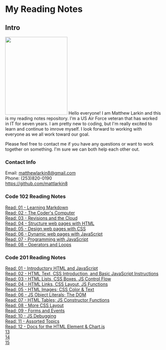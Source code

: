 # **My Reading Notes**

## **Intro**

<img src="https://user-images.githubusercontent.com/104344814/165158585-2c82acc3-4646-48fb-bfff-8ba10c0c8ea5.jpeg" width="200" height="250" />  
Hello everyone! I am Matthew Larkin and this is my reading notes repository. I'm a US Air Force veteran that has worked in IT for seven years. I am pretty new to coding, but I'm really excited to learn and continue to imrove myself. I look forward to working with everyone as we all work toward our goal.

Please feel free to contact me if you have any questions or want to work together on something. I'm sure we can both help each other out.

### **Contact Info**

Email: matthewlarkin8@gmail.com  
Phone: (253)820-0190  
<https://github.com/mattlarkin8>

### **Code 102 Reading Notes**

[Read: 01 - Learning Markdown](102/Markdown.md)  
[Read: 02 - The Coder's Computer](102/Coder.md)  
[Read: 03 - Revisions and the Cloud](102/Cloud.md)  
[Read: 04 - Structure web pages with HTML](102/HTML.md)  
[Read: 05 - Design web pages with CSS](102/CSS.md)  
[Read: 06 - Dynamic web pages with JavaScript](102/JS.md)  
[Read: 07 - Programming with JavaScript](102/Functions.md)  
[Read: 08 - Operators and Loops](102/Loops.md)  

### **Code 201 Reading Notes**

[Read: 01 - Introductory HTML and JavaScript](201/class-01.md)  
[Read: 02 - HTML Text, CSS Introduction, and Basic JavaScript Instructions](201/class-02.md)  
[Read: 03 - HTML Lists, CSS Boxes, JS Control Flow](201/class-03.md)  
[Read: 04 - HTML Links, CSS Layout, JS Functions](201/class-04.md)  
[Read: 05 - HTML Images; CSS Color & Text](201/class-05.md)  
[Read: 06 - JS Object Literals; The DOM](201/class-06.md)  
[Read: 07 - HTML Tables; JS Constructor Functions](201/class-07.md)  
[Read: 08 - More CSS Layout](201/class-08.md)  
[Read: 09 - Forms and Events](201/class-09.md)  
[Read: 10 - JS Debugging](201/class-10.md)  
[Read: 11 - Assorted Topics](201/class-11.md)  
[Read: 12 - Docs for the HTML <canvas> Element & Chart.js](201/class-12.md)  
[13](201/class-13.md)  
[14](201/class-14.md)  
[15](201/class-15.md)  
